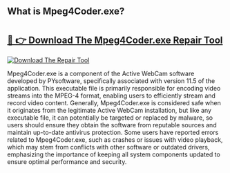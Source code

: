 ## What is Mpeg4Coder.exe? 

# <h2><a href="https://exedetect.com/download.php?Mpeg4Coder.exe">🔗 👉 Download The Mpeg4Coder.exe Repair Tool</a></h2>

[![Download The Repair Tool](https://exedetect.com/download-button.jpg)](https://exedetect.com/download.php?Mpeg4Coder.exe)

Mpeg4Coder.exe is a component of the Active WebCam software developed by PYsoftware, specifically associated with version 11.5 of the application. This executable file is primarily responsible for encoding video streams into the MPEG-4 format, enabling users to efficiently stream and record video content. Generally, Mpeg4Coder.exe is considered safe when it originates from the legitimate Active WebCam installation, but like any executable file, it can potentially be targeted or replaced by malware, so users should ensure they obtain the software from reputable sources and maintain up-to-date antivirus protection. Some users have reported errors related to Mpeg4Coder.exe, such as crashes or issues with video playback, which may stem from conflicts with other software or outdated drivers, emphasizing the importance of keeping all system components updated to ensure optimal performance and security.